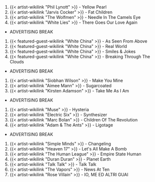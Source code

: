 1. {{< artist-wikilink "Phil Lynott" >}} - Yellow Pearl
2. {{< artist-wikilink "Jarvis Cocker" >}} - Fat Children
3. {{< artist-wikilink "The Wolfmen" >}} - Needle In The Camels Eye
4. {{< artist-wikilink "White Lies" >}} - There Goes Our Love Again

- ADVERTISING BREAK

1. {{< featured-guest-wikilink "White China" >}} - As Seen From Above
2. {{< featured-guest-wikilink "White China" >}} - Real World
3. {{< featured-guest-wikilink "White China" >}} - Smiles & Jokes
4. {{< featured-guest-wikilink "White China" >}} - Breaking Through The Clouds

- ADVERTISING BREAK

1. {{< artist-wikilink "Siobhan Wilson" >}} - Make You Mine
2. {{< artist-wikilink "Aimee Mann" >}} - Sugarcoated
3. {{< artist-wikilink "Kirsten Adamson" >}} - Take Me As I Am

- ADVERTISING BREAK

1. {{< artist-wikilink "Muse" >}} - Hysteria
2. {{< artist-wikilink "Electric Six" >}} - Synthesizer
3. {{< artist-wikilink "Marc Bolan" >}} - Children Of The Revolution
4. {{< artist-wikilink "Adam & The Ants" >}} - Ligotage

- ADVERTISING BREAK

1. {{< artist-wikilink "Simple Minds" >}} - Changeling
2. {{< artist-wikilink "Heaven 17" >}} - Let's All Make A Bomb
3. {{< artist-wikilink "The Human League" >}} - Empire State Human
4. {{< artist-wikilink "Duran Duran" >}} - Planet Earth
5. {{< artist-wikilink "Talk Talk" >}} - Talk Talk
6. {{< artist-wikilink "The Vapors" >}} - News At Ten
7. {{< artist-wikilink "Rose Villain" >}} - IO, ME ED ALTRI GUAI
